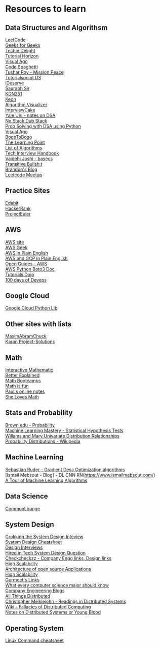# Resources to learn

## Data Structures and Algorithsm

[LeetCode](https://leetcode.com/explore/)<br/>
[Geeks for Geeks](https://www.geeksforgeeks.org)<br/>
[Techie Delight](https://www.techiedelight.com)<br/>
[Tutorial Horizon](https://algorithms.tutorialhorizon.com)<br/>
[Visual Ago](https://visualgo.net/en)<br/>
[Code Spaghetti](http://www.codespaghetti.com/interview-success)<br/>
[Tushar Roy - Mission Peace](https://github.com/mission-peace/interview)<br/>
[Tutorialspoint DS](https://www.tutorialspoint.com/data_structures_algorithms/index.htm)<br/>
[iDeserve](https://www.ideserve.co.in)<br/>
[Saurabh Sir](https://www.mysirg.com/courses/data-structure-videos/)<br/>
[KDN251](https://github.com/kdn251/interviews)<br/>
[Keon](https://github.com/keon/algorithms)<br/>
[Algorithm Visualizer](https://algorithm-visualizer.org)<br/>
[InterviewCake](https://www.interviewcake.com/table-of-contents)<br/>
[Yale Uni - notes on DSA](http://www.cs.yale.edu/homes/aspnes/classes/223/notes.html)<br/>
[No Stack Dub Stack](https://github.com/no-stack-dub-sack/cs-playground-react/blob/master/RESOURCES.md)<br/>
[Prob Solving with DSA using Python](http://www.openbookproject.net/books/pythonds/#)<br/>
[Visual Ago](https://visualgo.net/en)<br/>
[BogoToBogo](https://www.bogotobogo.com/Algorithms/algorithms.php)<br/>
[The Learning Point](https://www.thelearningpoint.net/computer-science/programming-interview-questions---microsoft-amazon-google-facebook)<br/>
[List of Algorithms](https://en.wikipedia.org/wiki/List_of_algorithms)<br/>
[Tech Interview Handbook](https://yangshun.github.io/tech-interview-handbook/algorithms/algorithms-introduction)<br/>
[Vaidehi Joshi - basecs](https://medium.com/basecs)<br/>
[Transitive Bullsh.t](https://blog.transitivebullsh.it/gaming-cs-interviews/)<br/>
[Brandon's Blog](https://skerritt.blog/tag/university/)<br/>
[Leetcode Meetup](https://groups.google.com/forum/m/#!forum/leetcode-meetup)<br/>


## Practice Sites 

[Edabit](https://github.com/mission-peace/interview/wiki)<br/>
[HackerRank](https://www.hackerrank.com/interview/interview-preparation-kit)<br/>
[ProjectEuler](https://projecteuler.net/archives)<br/>

## AWS 
[AWS site](https://aws.amazon.com)<br/>
[AWS Geek](https://www.awsgeek.com)<br/>
[AWS in Plain English](https://expeditedsecurity.com/aws-in-plain-english/)<br/>
[AWS and GCP in Plain English](https://gist.github.com/miglen/f6eef81803a43dad434d)<br/>
[Open Guides - AWS](https://github.com/open-guides/og-aws#rds-postgresql)<br/>
[AWS Python Boto3 Doc](https://boto3.amazonaws.com/v1/documentation/api/latest/index.html)<br/>
[Tutorials Dojo](https://tutorialsdojo.com/aws-certified-solutions-architect-associate-saa-c02/)<br/>
[100 days of Devops](http://100daysofdevops.com/day-100-100-days-of-devops/)<br/>

## Google Cloud 
[Google Cloud Python Lib](https://googleapis.dev/python/cloudasset/latest/index.html)<br/>


## Other sites with lists
[MaximAbramChuck](https://github.com/MaximAbramchuck/awesome-interview-questions)<br/>
[Karan Project-Solutions](https://github.com/karan/Projects-Solutions)<br/>

## Math
[Interactive Mathematic](https://www.intmath.com)<br/>
[Better Explained](https://betterexplained.com/archives/)<br/>
[Math Bootcamps](https://www.mathbootcamps.com)<br/>
[Math is fun](https://www.mathsisfun.com)<br/>
[Paul's online notes](https://tutorial.math.lamar.edu)<br/>
[She Loves Math](https://www.shelovesmath.com/#PreAlgebra)<br/>

## Stats and Probability
[Brown edu - Probability](https://seeing-theory.brown.edu/basic-probability/index.html)<br/>
[Machine Learning Mastery - Statistical Hypothesis Tests](https://machinelearningmastery.com/statistical-hypothesis-tests-in-python-cheat-sheet/)<br/>
[Willams and Mary Univariate Distribution Relationships](http://www.math.wm.edu/~leemis/chart/UDR/UDR.html)<br/>
[Probability Distributions - Wikipedia](https://en.wikipedia.org/wiki/Probability_distribution)<br/>



## Machine Learning
[Sebastian Ruder - Gradient Desc Optimization algorithms](https://ruder.io/optimizing-gradient-descent/)<br/>
[Ismail Mebsout - Blog] - DL CNN RN(https://www.ismailmebsout.com/)<br/>
[A Tour of Machine Learning Algorithms](https://machinelearningmastery.com/a-tour-of-machine-learning-algorithms/)<br/>

## Data Science
[CommonLounge](https://www.commonlounge.com/path/4700ef59ccff433ab292770018050b5b)<br/>

## System Design
[Grokking the System Design Inteview](https://www.educative.io/courses/grokking-the-system-design-interview)<br/>
[System Design Cheatsheet](https://gist.github.com/vasanthk/485d1c25737e8e72759f)<br/>
[Design Interviews](https://designinterviews.net/category/architecture/)<br/>
[Hired in Tech System Design Question](https://www.hiredintech.com/system-design/)<br/>
[Checkcheckzz - Company Engg links, Design links](https://github.com/checkcheckzz/system-design-interview/blob/master/README.md)<br/>
[High Scalability](http://highscalability.com)<br/>
[Architecture of open source Applications](http://aosabook.org/en/index.html)<br/>
[High Scalability](http://highscalability.com/latency-everywhere-and-it-costs-you-sales-how-crush-it)<br/>
[Gurmeet's Links](https://gurmeet.net/computer-science/distributed-systems/index.html)<br/>
[What every computer science major should know](http://matt.might.net/articles/what-cs-majors-should-know/)<br/>
[Company Engineering Blogs](https://github.com/kilimchoi/engineering-blogs)<br/>
[All Things Distributed](https://www.allthingsdistributed.com)<br/>
[Christopher Meiklejohn - Readings in Distributed Systems](http://christophermeiklejohn.com/distributed/systems/2013/07/12/readings-in-distributed-systems.html)<br/>
[Wiki - Fallacies of Distributed Computing](https://en.wikipedia.org/wiki/Fallacies_of_distributed_computing)<br/>
[Notes on Distributed Systems or Young Blood](https://www.somethingsimilar.com/2013/01/14/notes-on-distributed-systems-for-young-bloods/)<br/>

## Operating System
[Linux Command cheatsheet](http://matt.might.net/articles/what-cs-majors-should-know/)<br/>

